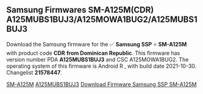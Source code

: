 <h2>Samsung Firmwares SM-A125M(CDR) A125MUBS1BUJ3/A125MOWA1BUG2/A125MUBS1BUJ3</h2>
Download the Samsung firmware for the ✅ <strong>Samsung SSP </strong> ⭐ <strong>SM-A125M</strong> with product code <strong>CDR</strong> <strong> from Dominican Republic</strong>. This firmware has version number PDA <strong>A125MUBS1BUJ3</strong> and CSC A125MOWA1BUG2. The operating system of this firmware is Android R , with build date 2021-10-30. Changelist <strong>21578447</strong>.


[SM-A125M](https://samfirm.shop/samsung/model/SM-A125M)
[A125MUBS1BUJ3](https://samfirm.shop/samsung/pda/A125MUBS1BUJ3)
[Download Firmware Samsung SSP SM-A125M](https://samfirm.shop/samsung/firmware/470068)
